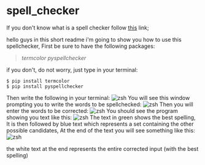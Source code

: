 # spell_checker

If you don't know what is a spell checker follow [this]("https://www.google.com/url?sa=t&rct=j&q=&esrc=s&source=web&cd=5&cad=rja&uact=8&ved=2ahUKEwjt7-jk7rfmAhWs3OAKHVKuAUkQFjAEegQIBhAB&url=https%3A%2F%2Fen.wikipedia.org%2Fwiki%2FSpell_checker&usg=AOvVaw2TkZkZ747q4srn_m94CzZ8") link;

hello guys in this short readme i'm going to show you how to use this spellchecker,
First be sure to have the following packages:

> _termcolor_
>_pyspellchecker_
>
if you don't, do not worry, just type in your terminal:
```
$ pip install termcolor
$ pip install pyspellchecker
```
Then write the following in your terminal:
![zsh](https://github.com/juju-e/spell_checker/img/step1.png)
You will see this window prompting you to write the words to be spellchecked:
![zsh](https://github.com/juju-e/spell_checker/img/step2.png)
Then you will enter the words to be corrected:
![zsh](https://github.com/juju-e/spell_checker/img/step3.png)
You should see the program showing you text like this:
![zsh](https://github.com/juju-e/spell_checker/img/step3.png)
The text in green shows the best spelling,
It is then  followed by blue text which represents a set containing the other possible candidates,
At the end of the text you will see something like this:
![zsh](https://github.com/juju-e/spell_checker/img/step5.png)

the white text at the end represents the entire corrected input (with the best spelling)


